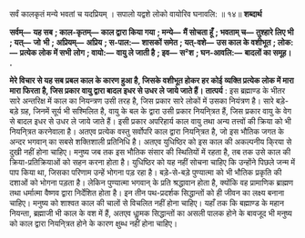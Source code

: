  

सर्वं कालकृतं मन्ये भवतां च यदप्रियम् । सपालो यद्वशे लोको वायोरिव घनावलि: ॥ १४॥ **शब्दार्थ** 

**सर्वम्—** **यह सब** **; काल-कृतम्—** **काल द्वारा किया गया** **; मन्ये—** **मैं सोचता हूँ** **; भवताम् च—** **तुश्हारे लिए भी** **; यत्—** **जो** **भी** **; अप्रियम्—** **अप्रिय** **; स-पाल:—** **शासकों समेत** **; यत्-वशे—** **उस काल के वशीभूत** **; लोक:—** **प्रत्येक लोक में सभी** **लोग** **; वायो:—** **वायु ले जाती है** **; इव—** **स²श** **; घन-आवलि:—** **बादलों का समूह।** **.** 

**मेरे विचार से यह सब प्रबल काल के कारण हुआ है, जिसके वशीभूत होकर हर कोई** **व्यक्ति प्रत्येक लोक में मारा मारा फिरता है, जिस प्रकार वायु द्वारा बादल इधर से उधर ले** **जाये जाते हैं।** **तात्पर्य** : इस ब्रह्माण्ड के भीतर सारे अन्तरिक्ष में काल का नियन्त्रण उसी तरह है, जिस प्रकार सारे लोकों में उसका नियंत्रण है। सारे बड़े-बड़े ग्रह, जिनमें सूर्य भी सश्मिलित है, वायु के बल के द्वारा उसी प्रकार नियनि्त्रत हैं, जिस प्रकार वायु के वेग से बादल इधर से उधर ले जाये जाते हैं। इसी प्रकार अपरिहार्य काल वायु तथा अन्य तत्त्वों की क्रिया को भी नियनि्त्रत करनेवाला है। अतएव प्रत्येक वस्तु सर्वोपरि काल द्वारा नियनि्त्रत है, जो इस भौतिक जगत के अन्दर भगवान् का सबसे शक्तिशाली प्रतिनिधि है। अतएव युधिष्ठिर को इस काल की अकल्पनीय कि्रया से दुखी नहीं होना चाहिए। मनुष्य जब तक इस भौतिक संसार की स्थितियों में रहता है, तब तक उसे काल की क्रिया-प्रतिक्रियाओं को सहन करना होता है। युधिष्ठिर को यह नहीं सोचना चाहिए कि उन्होंने पिछले जन्म में पाप किया था, जिसका परिणाम उन्हें भोगना पड़ रहा है। बड़े-से-बड़े पुण्यात्मा को भी भौतिक प्रकृति की दशाओं को भोगना पड़ता है। लेकिन पुण्यात्मा भगवान् के प्रति श्रद्धावान होता है, क्योंकि वह प्रामाणिक ब्राह्मण तथा धर्मात्मा वैष्णव द्वारा निर्देशित होता है। इन तीन पथ-प्रदर्शक सिद्धान्तों को ही जीवन का लक्ष्य बनाना चाहिए। मनुष्य को शाश्वत काल की चालों से विचलित नहीं होना चाहिए। यहाँ तक कि बह्माण्ड के महान नियन्ता, ब्रह्माजी भी काल के वश में हैं, अतएव धाॢमक सिद्धान्तों का असली पालक होने के बावजूद भी मनुष्य को काल द्वारा नियनि्त्रत होने के कारण क्षुब्ध नहीं होना चाहिए। 